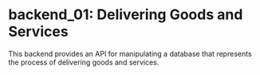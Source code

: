 # backend_01: Delivering Goods and Services

This backend provides an API for manipulating a database that represents the process of delivering goods and services.
